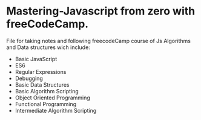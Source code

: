 # Mastering-Javascript from zero with freeCodeCamp.

File for taking notes and following freecodeCamp course of Js Algorithms and Data structures wich include:
- Basic JavaScript
- ES6
- Regular Expressions
- Debugging
- Basic Data Structures
- Basic Algorithm Scripting
- Object Oriented Programming
- Functional Programming
- Intermediate Algorithm Scripting

